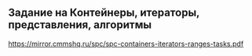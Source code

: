 ## Задание на Контейнеры, итераторы, представления, алгоритмы ##
https://mirror.cmmshq.ru/spc/spc-containers-iterators-ranges-tasks.pdf

